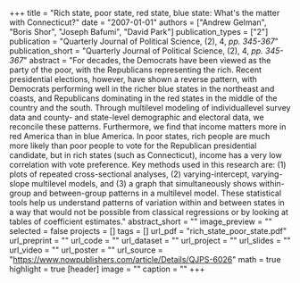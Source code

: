 +++
title = "Rich state, poor state, red state, blue state: What's the matter with Connecticut?"
date = "2007-01-01"
authors = ["Andrew Gelman", "Boris Shor", "Joseph Bafumi", "David Park"]
publication_types = ["2"]
publication = "Quarterly Journal of Political Science, (2), 4, _pp. 345-367_"
publication_short = "Quarterly Journal of Political Science, (2), 4, _pp. 345-367_"
abstract = "For decades, the Democrats have been viewed as the party of the poor, with the Republicans representing the rich. Recent presidential elections, however, have shown a reverse pattern, with Democrats performing well in the richer blue states in the northeast and coasts, and Republicans dominating in the red states in the middle of the country and the south. Through multilevel modeling of individuallevel survey data and county- and state-level demographic and electoral data, we reconcile these patterns. Furthermore, we find that income matters more in red America than in blue America. In poor states, rich people are much more likely than poor people to vote for the Republican presidential candidate, but in rich states (such as Connecticut), income has a very low correlation with vote preference. Key methods used in this research are: (1) plots of repeated cross-sectional analyses, (2) varying-intercept, varying-slope multilevel models, and (3) a graph that simultaneously shows within-group and between-group patterns in a multilevel model. These statistical tools help us understand patterns of variation within and between states in a way that would not be possible from classical regressions or by looking at tables of coefficient estimates."
abstract_short = ""
image_preview = ""
selected = false
projects = []
tags = []
url_pdf = "rich_state_poor_state.pdf"
url_preprint = ""
url_code = ""
url_dataset = ""
url_project = ""
url_slides = ""
url_video = ""
url_poster = ""
url_source = "https://www.nowpublishers.com/article/Details/QJPS-6026"
math = true
highlight = true
[header]
image = ""
caption = ""
+++
